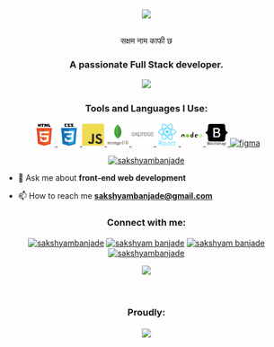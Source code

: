<div align="center">
<img src="https://komarev.com/ghpvc/?username=sakshyambanjade&&style=flat-square" align="center" />
</div>  
</br>
<p align="center">सक्षम नाम काफी छ</p>
      
<h3 align="center">A passionate Full Stack developer.</h3>

<p align="center"> <img src="https://lh3.googleusercontent.com/pw/AL9nZEWIXVoMKQ0jAYa0bODtRwtBgbx3F7yKWR9aogNFf5aTY3-r2zU1l_FaN7OpWzSE9cSirUBJno5vyPUaj3JcFKh2gIWcGjwJeCGbKoXbCLzOdBRrX8Ss49MLrBJezeuIBK6e1mxzFVFLhGqEU2bTdII=w958-h537-no" /> </p>
      
       
      
<h3 align="center">Tools and Languages I Use:</h3>
<p align="center"> 
<a href="" target="_blank" rel="noreferrer"> <img src="https://raw.githubusercontent.com/devicons/devicon/master/icons/html5/html5-original-wordmark.svg" alt="html5" width="40" height="40"/> </a>  <a href="https://www.w3schools.com/css/" target="_blank" rel="noreferrer"> <img src="https://raw.githubusercontent.com/devicons/devicon/master/icons/css3/css3-original-wordmark.svg" alt="css3" width="40" height="40"/> </a><a href="https://developer.mozilla.org/en-US/docs/Web/JavaScript" target="_blank" rel="noreferrer"> <img src="https://raw.githubusercontent.com/devicons/devicon/master/icons/javascript/javascript-original.svg" alt="javascript" width="40" height="40"/> </a> <a href="https://www.mongodb.com/" target="_blank" rel="noreferrer"> <img src="https://raw.githubusercontent.com/devicons/devicon/master/icons/mongodb/mongodb-original-wordmark.svg" alt="mongodb" width="40" height="40"/> </a>  <a href="https://expressjs.com" target="_blank" rel="noreferrer"> <img src="https://raw.githubusercontent.com/devicons/devicon/master/icons/express/express-original-wordmark.svg" alt="express" width="40" height="40"/> </a><a href="https://reactjs.org/" target="_blank" rel="noreferrer"> <img src="https://raw.githubusercontent.com/devicons/devicon/master/icons/react/react-original-wordmark.svg" alt="react" width="40" height="40"/> </a><a href="https://nodejs.org" target="_blank" rel="noreferrer"> <img src="https://raw.githubusercontent.com/devicons/devicon/master/icons/nodejs/nodejs-original-wordmark.svg" alt="nodejs" width="40" height="40"/> </a> <a href="https://getbootstrap.com" target="_blank" rel="noreferrer"> <img src="https://raw.githubusercontent.com/devicons/devicon/master/icons/bootstrap/bootstrap-plain-wordmark.svg" alt="bootstrap" width="40" height="40"/> </a><a href="https://www.figma.com/" target="_blank" rel="noreferrer"> <img src="https://www.vectorlogo.zone/logos/figma/figma-icon.svg" alt="figma" width="40" height="40"/> </a> 
 

    
 

  
</p>
<p align="center"> <a href="https://github.com/ryo-ma/github-profile-trophy"><img src="https://github-profile-trophy.vercel.app/?username=sakshyambanjade" alt="sakshyambanjade" /></a> </p>



- 💬 Ask me about **front-end web development**
   
- 📫 How to reach me **sakshyambanjade@gmail.com**




          
<h3 align="center">Connect with me:</h3>
<p align="center">
<a href="https://twitter.com/sakshyambanjade" target="blank"><img align="center" src="https://raw.githubusercontent.com/rahuldkjain/github-profile-readme-generator/master/src/images/icons/Social/twitter.svg" alt="sakshyambanjade" height="30" width="40" /></a>
<a href="https://linkedin.com/in/sakshyam banjade" target="blank"><img align="center" src="https://raw.githubusercontent.com/rahuldkjain/github-profile-readme-generator/master/src/images/icons/Social/linked-in-alt.svg" alt="sakshyam banjade" height="30" width="40" /></a>
<a href="https://stackoverflow.com/users/sakshyam banjade" target="blank"><img align="center" src="https://raw.githubusercontent.com/rahuldkjain/github-profile-readme-generator/master/src/images/icons/Social/stack-overflow.svg" alt="sakshyam banjade" height="30" width="40" /></a>
<a href="https://www.leetcode.com/sakshyambanjade" target="blank"><img align="center" src="https://raw.githubusercontent.com/rahuldkjain/github-profile-readme-generator/master/src/images/icons/Social/leet-code.svg" alt="sakshyambanjade" height="30" width="40" /></a>
</p>
<!-- <p><img align="center" src="https://github-readme-streak-stats.herokuapp.com/?user=banjadesakshyam&" alt="banjadesakshyam" /></p> -->




<!-- <p>&nbsp;<img align="center" src="https://github-readme-stats.vercel.app/api?username=banjadesakshyam&show_icons=true&locale=en" alt="banjadesakshyam" /></p> -->


<!-- <p><img align="left" src="https://github-readme-stats.vercel.app/api/top-langs?username=banjadesakshyam&show_icons=true&locale=en&layout=compact" alt="banjadesakshyam" /></p>
 -->
 
 <p align="center"> <img src="https://res.cloudinary.com/practicaldev/image/fetch/s--E4gnEuy_--/c_limit%2Cf_auto%2Cfl_progressive%2Cq_66%2Cw_880/https://dev-to-uploads.s3.amazonaws.com/uploads/articles/233m04x0r0lv60payria.gif"/> </p>



 </br>
 
 
<h3 align="center">Proudly:</h3> 
 <div align="center">
<img src="https://upload.wikimedia.org/wikipedia/commons/e/e7/Animated-Flag-Nepal.gif" align="center" style="width: 35%" />
</div>



 
 
 
 
 
  
 
 
